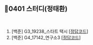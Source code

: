 ## 📘0401 스터디(정태환)
</br>

1. [백준] G3_19238_스타트 택시 [[정답코드](Main_bj_G3_19238_스타트택시2.java)]
2. [백준] G4_17142_연구소3 [[정답코드](Main_bj_G4_17142_연구소3.java)]
